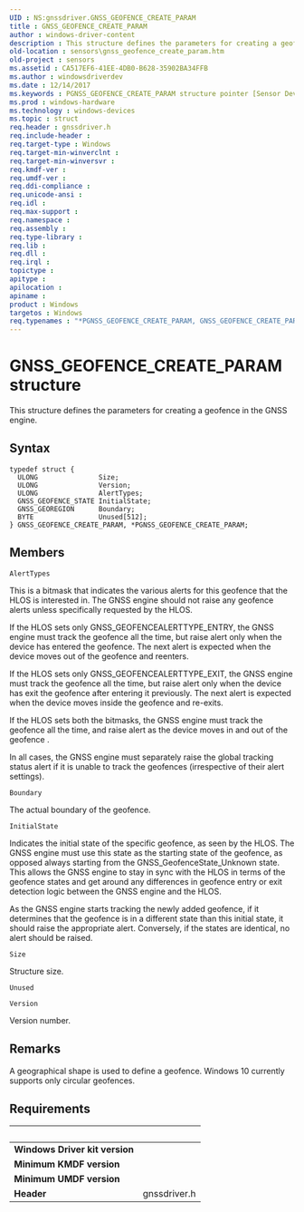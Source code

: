 ```yaml
---
UID : NS:gnssdriver.GNSS_GEOFENCE_CREATE_PARAM
title : GNSS_GEOFENCE_CREATE_PARAM
author : windows-driver-content
description : This structure defines the parameters for creating a geofence in the GNSS engine.
old-location : sensors\gnss_geofence_create_param.htm
old-project : sensors
ms.assetid : CA517EF6-41EE-4DB0-B628-35902BA34FFB
ms.author : windowsdriverdev
ms.date : 12/14/2017
ms.keywords : PGNSS_GEOFENCE_CREATE_PARAM structure pointer [Sensor Devices], gnssdriver/GNSS_GEOFENCE_CREATE_PARAM, gnssdriver/PGNSS_GEOFENCE_CREATE_PARAM, PGNSS_GEOFENCE_CREATE_PARAM, *PGNSS_GEOFENCE_CREATE_PARAM, sensors.gnss_geofence_create_param, GNSS_GEOFENCE_CREATE_PARAM structure [Sensor Devices], GNSS_GEOFENCE_CREATE_PARAM
ms.prod : windows-hardware
ms.technology : windows-devices
ms.topic : struct
req.header : gnssdriver.h
req.include-header : 
req.target-type : Windows
req.target-min-winverclnt : 
req.target-min-winversvr : 
req.kmdf-ver : 
req.umdf-ver : 
req.ddi-compliance : 
req.unicode-ansi : 
req.idl : 
req.max-support : 
req.namespace : 
req.assembly : 
req.type-library : 
req.lib : 
req.dll : 
req.irql : 
topictype : 
apitype : 
apilocation : 
apiname : 
product : Windows
targetos : Windows
req.typenames : "*PGNSS_GEOFENCE_CREATE_PARAM, GNSS_GEOFENCE_CREATE_PARAM"
---
```


# GNSS_GEOFENCE_CREATE_PARAM structure
This structure defines the parameters for creating a geofence in the GNSS engine.

## Syntax
````
typedef struct {
  ULONG               Size;
  ULONG               Version;
  ULONG               AlertTypes;
  GNSS_GEOFENCE_STATE InitialState;
  GNSS_GEOREGION      Boundary;
  BYTE                Unused[512];
} GNSS_GEOFENCE_CREATE_PARAM, *PGNSS_GEOFENCE_CREATE_PARAM;
````

## Members


`AlertTypes`

This is a bitmask that indicates the various alerts for this geofence that the HLOS is interested in. The GNSS engine should not raise any geofence alerts unless specifically requested by the HLOS.

If the HLOS sets only GNSS_GEOFENCEALERTTYPE_ENTRY, the GNSS engine must track the geofence all the time, but raise alert only when the device has entered the geofence. The next alert is expected when the device moves out of the geofence and reenters.

If the HLOS sets only GNSS_GEOFENCEALERTTYPE_EXIT, the GNSS engine must track the geofence all the time, but raise alert only when the device has exit the geofence after entering it previously. The next alert is expected when the device moves inside the geofence and re-exits.

If the HLOS sets both the bitmasks, the GNSS engine must track the geofence all the time, and raise alert as the device moves in and out of the geofence .

In all cases, the GNSS engine must separately raise the global tracking status alert if it is unable to track the geofences (irrespective of their alert settings).

`Boundary`

The actual boundary of the geofence.

`InitialState`

Indicates the initial state of the specific geofence, as seen by the HLOS.  The GNSS engine must use this state as the starting state of the geofence, as opposed always starting from the GNSS_GeofenceState_Unknown state. This allows the GNSS engine to stay in sync with the HLOS in terms of the geofence states and get around any differences in geofence entry or  exit detection logic between the GNSS engine and the HLOS.

As the GNSS engine starts tracking the newly added geofence, if it determines that the geofence is in a different state than this initial state, it should raise the appropriate alert. Conversely, if the states are identical, no alert should be raised.

`Size`

Structure size.

`Unused`



`Version`

Version number.

## Remarks
A geographical shape is used to define a geofence.  Windows 10 currently supports only circular geofences.

## Requirements
| &nbsp; | &nbsp; |
| ---- |:---- |
| **Windows Driver kit version** |  |
| **Minimum KMDF version** |  |
| **Minimum UMDF version** |  |
| **Header** | gnssdriver.h |